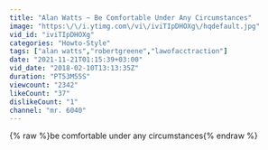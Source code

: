 ```yaml
---
title: "Alan Watts ~ Be Comfortable Under Any Circumstances"
image: "https:\/\/i.ytimg.com\/vi\/iviTIpDHOXg\/hqdefault.jpg"
vid_id: "iviTIpDHOXg"
categories: "Howto-Style"
tags: ["alan watts","robertgreene","lawofacctraction"]
date: "2021-11-21T01:15:39+03:00"
vid_date: "2018-02-10T13:13:35Z"
duration: "PT53M55S"
viewcount: "2342"
likeCount: "37"
dislikeCount: "1"
channel: "mr. 6040"
---
```

{% raw %}be comfortable under any circumstances{% endraw %}

